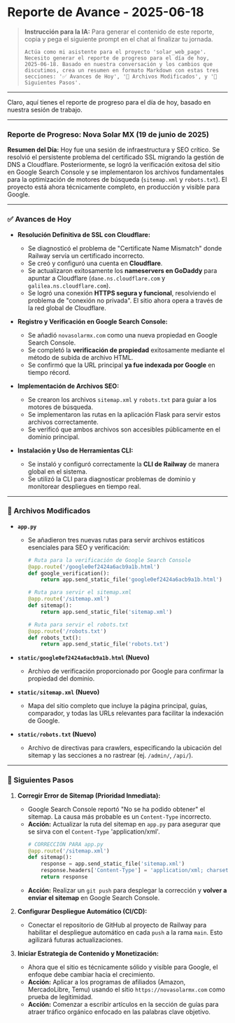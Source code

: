 # Reporte de Avance - 2025-06-18

> **Instrucción para la IA:**
> Para generar el contenido de este reporte, copia y pega el siguiente prompt en el chat al finalizar tu jornada.
>
> ```prompt
> Actúa como mi asistente para el proyecto 'solar_web_page'. Necesito generar el reporte de progreso para el día de hoy, 2025-06-18. Basado en nuestra conversación y los cambios que discutimos, crea un resumen en formato Markdown con estas tres secciones: '✅ Avances de Hoy', '📂 Archivos Modificados', y '🚀 Siguientes Pasos'.
> ```

---

Claro, aquí tienes el reporte de progreso para el día de hoy, basado en nuestra sesión de trabajo.

---

### **Reporte de Progreso: Nova Solar MX (19 de junio de 2025)**

**Resumen del Día:** Hoy fue una sesión de infraestructura y SEO crítico. Se resolvió el persistente problema del certificado SSL migrando la gestión de DNS a Cloudflare. Posteriormente, se logró la verificación exitosa del sitio en Google Search Console y se implementaron los archivos fundamentales para la optimización de motores de búsqueda (`sitemap.xml` y `robots.txt`). El proyecto está ahora técnicamente completo, en producción y visible para Google.

---

### ✅ Avances de Hoy

* **Resolución Definitiva de SSL con Cloudflare:**
    * Se diagnosticó el problema de "Certificate Name Mismatch" donde Railway servía un certificado incorrecto.
    * Se creó y configuró una cuenta en **Cloudflare**.
    * Se actualizaron exitosamente los **nameservers en GoDaddy** para apuntar a Cloudflare (`dane.ns.cloudflare.com` y `galilea.ns.cloudflare.com`).
    * Se logró una conexión **HTTPS segura y funcional**, resolviendo el problema de "conexión no privada". El sitio ahora opera a través de la red global de Cloudflare.

* **Registro y Verificación en Google Search Console:**
    * Se añadió `novasolarmx.com` como una nueva propiedad en Google Search Console.
    * Se completó la **verificación de propiedad** exitosamente mediante el método de subida de archivo HTML.
    * Se confirmó que la URL principal **ya fue indexada por Google** en tiempo récord.

* **Implementación de Archivos SEO:**
    * Se crearon los archivos `sitemap.xml` y `robots.txt` para guiar a los motores de búsqueda.
    * Se implementaron las rutas en la aplicación Flask para servir estos archivos correctamente.
    * Se verificó que ambos archivos son accesibles públicamente en el dominio principal.

* **Instalación y Uso de Herramientas CLI:**
    * Se instaló y configuró correctamente la **CLI de Railway** de manera global en el sistema.
    * Se utilizó la CLI para diagnosticar problemas de dominio y monitorear despliegues en tiempo real.

---

### 📂 Archivos Modificados

* **`app.py`**
    * Se añadieron tres nuevas rutas para servir archivos estáticos esenciales para SEO y verificación:
        ```python
        # Ruta para la verificación de Google Search Console
        @app.route('/google0ef2424a6acb9a1b.html')
        def google_verification():
            return app.send_static_file('google0ef2424a6acb9a1b.html')

        # Ruta para servir el sitemap.xml
        @app.route('/sitemap.xml')
        def sitemap():
            return app.send_static_file('sitemap.xml')

        # Ruta para servir el robots.txt
        @app.route('/robots.txt')
        def robots_txt():
            return app.send_static_file('robots.txt')
        ```

* **`static/google0ef2424a6acb9a1b.html` (Nuevo)**
    * Archivo de verificación proporcionado por Google para confirmar la propiedad del dominio.

* **`static/sitemap.xml` (Nuevo)**
    * Mapa del sitio completo que incluye la página principal, guías, comparador, y todas las URLs relevantes para facilitar la indexación de Google.

* **`static/robots.txt` (Nuevo)**
    * Archivo de directivas para crawlers, especificando la ubicación del sitemap y las secciones a no rastrear (ej. `/admin/`, `/api/`).

---

### 🚀 Siguientes Pasos

1.  **Corregir Error de Sitemap (Prioridad Inmediata):**
    * Google Search Console reportó "No se ha podido obtener" el sitemap. La causa más probable es un `Content-Type` incorrecto.
    * **Acción:** Actualizar la ruta del sitemap en `app.py` para asegurar que se sirva con el `Content-Type` 'application/xml'.
        ```python
        # CORRECCIÓN PARA app.py
        @app.route('/sitemap.xml')
        def sitemap():
            response = app.send_static_file('sitemap.xml')
            response.headers['Content-Type'] = 'application/xml; charset=utf-8'
            return response
        ```
    * **Acción:** Realizar un `git push` para desplegar la corrección y **volver a enviar el sitemap** en Google Search Console.

2.  **Configurar Despliegue Automático (CI/CD):**
    * Conectar el repositorio de GitHub al proyecto de Railway para habilitar el despliegue automático en cada `push` a la rama `main`. Esto agilizará futuras actualizaciones.

3.  **Iniciar Estrategia de Contenido y Monetización:**
    * Ahora que el sitio es técnicamente sólido y visible para Google, el enfoque debe cambiar hacia el crecimiento.
    * **Acción:** Aplicar a los programas de afiliados (Amazon, MercadoLibre, Temu) usando el sitio `https://novasolarmx.com` como prueba de legitimidad.
    * **Acción:** Comenzar a escribir artículos en la sección de guías para atraer tráfico orgánico enfocado en las palabras clave objetivo.

